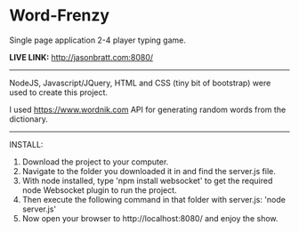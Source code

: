 # Word-Frenzy
Single page application 2-4 player typing game.

**LIVE LINK:** http://jasonbratt.com:8080/


---

NodeJS, Javascript/JQuery, HTML and CSS (tiny bit of bootstrap) were used to create this project.

I used https://www.wordnik.com API for generating random words from the dictionary.


---

INSTALL:

1. Download the project to your computer.
2. Navigate to the folder you downloaded it in and find the server.js file.
3. With node installed, type 'npm install websocket' to get the required node Websocket plugin to run the project.
4. Then execute the following command in that folder with server.js: 'node server.js'
5. Now open your browser to http://localhost:8080/ and enjoy the show.
